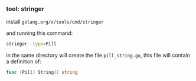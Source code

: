 
### tool: stringer

install `golang.org/x/tools/cmd/stringer`

and running this command:

```bash
stringer -type=Pill
```

in the same directory will create the file `pill_string.go`, this file will contain a definition of:

```go
func (Pill) String() string
```
